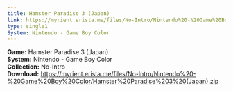 ```yaml
---
title: Hamster Paradise 3 (Japan)
link: https://myrient.erista.me/files/No-Intro/Nintendo%20-%20Game%20Boy%20Color/Hamster%20Paradise%203%20(Japan).zip
type: single1
System: Nintendo - Game Boy Color
---
```

<b>Game:</b> Hamster Paradise 3 (Japan)<br>
<b>System:</b> Nintendo - Game Boy Color<br>
<b>Collection:</b> No-Intro<br>
<b>Download:</b> https://myrient.erista.me/files/No-Intro/Nintendo%20-%20Game%20Boy%20Color/Hamster%20Paradise%203%20(Japan).zip